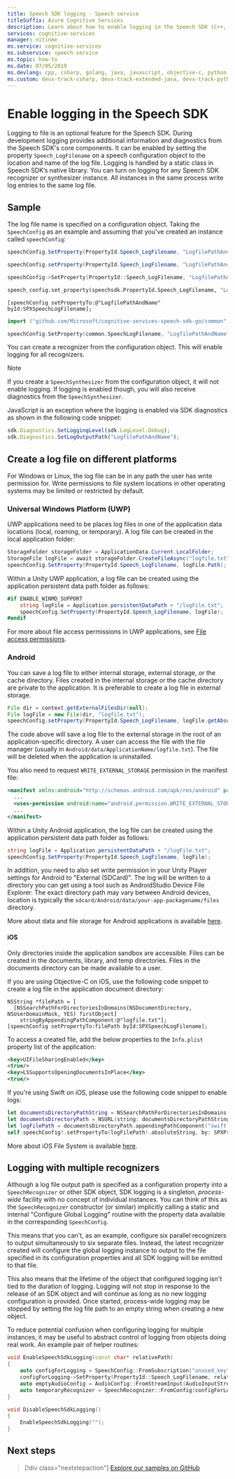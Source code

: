 ```yaml
---
title: Speech SDK logging - Speech service
titleSuffix: Azure Cognitive Services
description: Learn about how to enable logging in the Speech SDK (C++, C#, Python, Objective-C, Java).
services: cognitive-services
manager: nitinme
ms.service: cognitive-services
ms.subservice: speech-service
ms.topic: how-to
ms.date: 07/05/2019
ms.devlang: cpp, csharp, golang, java, javascript, objective-c, python
ms.custom: devx-track-csharp, devx-track-extended-java, devx-track-python
---
```


# Enable logging in the Speech SDK

Logging to file is an optional feature for the Speech SDK. During development logging provides additional information and diagnostics from the Speech SDK's core components. It can be enabled by setting the property `Speech_LogFilename` on a speech configuration object to the location and name of the log file. Logging is handled by a static class in Speech SDK’s native library. You can turn on logging for any Speech SDK recognizer or synthesizer instance. All instances in the same process write log entries to the same log file.

## Sample

The log file name is specified on a configuration object. Taking the `SpeechConfig` as an example and assuming that you've created an instance called `speechConfig`:

```csharp
speechConfig.SetProperty(PropertyId.Speech_LogFilename, "LogfilePathAndName");
```

```java
speechConfig.setProperty(PropertyId.Speech_LogFilename, "LogfilePathAndName");
```

```C++
speechConfig->SetProperty(PropertyId::Speech_LogFilename, "LogfilePathAndName");
```

```Python
speech_config.set_property(speechsdk.PropertyId.Speech_LogFilename, "LogfilePathAndName")
```

```objc
[speechConfig setPropertyTo:@"LogfilePathAndName" byId:SPXSpeechLogFilename];
```

```go
import ("github.com/Microsoft/cognitive-services-speech-sdk-go/common")

speechConfig.SetProperty(common.SpeechLogFilename, "LogfilePathAndName")
```

You can create a recognizer from the configuration object. This will enable logging for all recognizers.

> [!NOTE]
> If you create a `SpeechSynthesizer` from the configuration object, it will not enable logging. If logging is enabled though, you will also receive diagnostics from the `SpeechSynthesizer`.

JavaScript is an exception where the logging is enabled via SDK diagnostics as shown in the following code snippet:

```javascript
sdk.Diagnostics.SetLoggingLevel(sdk.LogLevel.Debug);
sdk.Diagnostics.SetLogOutputPath("LogfilePathAndName");
```

## Create a log file on different platforms

For Windows or Linux, the log file can be in any path the user has write permission for. Write permissions to file system locations in other operating systems may be limited or restricted by default.

### Universal Windows Platform (UWP)

UWP applications need to be places log files in one of the application data locations (local, roaming, or temporary). A log file can be created in the local application folder:

```csharp
StorageFolder storageFolder = ApplicationData.Current.LocalFolder;
StorageFile logFile = await storageFolder.CreateFileAsync("logfile.txt", CreationCollisionOption.ReplaceExisting);
speechConfig.SetProperty(PropertyId.Speech_LogFilename, logFile.Path);
```

Within a Unity UWP application, a log file can be created using the application persistent data path folder as follows:

```csharp
#if ENABLE_WINMD_SUPPORT
    string logFile = Application.persistentDataPath + "/logFile.txt";
    speechConfig.SetProperty(PropertyId.Speech_LogFilename, logFile);
#endif
```
For more about file access permissions in UWP applications, see [File access permissions](/windows/uwp/files/file-access-permissions).

### Android

You can save a log file to either internal storage, external storage, or the cache directory. Files created in the internal storage or the cache directory are private to the application. It is preferable to create a log file in external storage.

```java
File dir = context.getExternalFilesDir(null);
File logFile = new File(dir, "logfile.txt");
speechConfig.setProperty(PropertyId.Speech_LogFilename, logFile.getAbsolutePath());
```

The code above will save a log file to the external storage in the root of an application-specific directory. A user can access the file with the file manager (usually in `Android/data/ApplicationName/logfile.txt`). The file will be deleted when the application is uninstalled.

You also need to request `WRITE_EXTERNAL_STORAGE` permission in the manifest file:

```xml
<manifest xmlns:android="http://schemas.android.com/apk/res/android" package="...">
  ...
  <uses-permission android:name="android.permission.WRITE_EXTERNAL_STORAGE" />
  ...
</manifest>
```

Within a Unity Android application, the log file can be created using the application persistent data path folder as follows:

```csharp
string logFile = Application.persistentDataPath + "/logFile.txt";
speechConfig.SetProperty(PropertyId.Speech_LogFilename, logFile);
```
In addition, you need to also set write permission in your Unity Player settings for Android to "External (SDCard)". The log will be written 
to a directory you can get using a tool such as AndroidStudio Device File Explorer. The exact directory path may vary between Android devices, 
location is typically the `sdcard/Android/data/your-app-packagename/files` directory.

More about data and file storage for Android applications is available [here](https://developer.android.com/guide/topics/data/data-storage.html).

#### iOS

Only directories inside the application sandbox are accessible. Files can be created in the documents, library, and temp directories. Files in the documents directory can be made available to a user. 

If you are using Objective-C on iOS, use the following code snippet to create a log file in the application document directory:

```objc
NSString *filePath = [
  [NSSearchPathForDirectoriesInDomains(NSDocumentDirectory, NSUserDomainMask, YES) firstObject]
    stringByAppendingPathComponent:@"logfile.txt"];
[speechConfig setPropertyTo:filePath byId:SPXSpeechLogFilename];
```

To access a created file, add the below properties to the `Info.plist` property list of the application:

```xml
<key>UIFileSharingEnabled</key>
<true/>
<key>LSSupportsOpeningDocumentsInPlace</key>
<true/>
```

If you're using Swift on iOS, please use the following code snippet to enable logs:
```swift
let documentsDirectoryPathString = NSSearchPathForDirectoriesInDomains(.documentDirectory, .userDomainMask, true).first!
let documentsDirectoryPath = NSURL(string: documentsDirectoryPathString)!
let logFilePath = documentsDirectoryPath.appendingPathComponent("swift.log")
self.speechConfig!.setPropertyTo(logFilePath!.absoluteString, by: SPXPropertyId.speechLogFilename)
```

More about iOS File System is available [here](https://developer.apple.com/library/archive/documentation/FileManagement/Conceptual/FileSystemProgrammingGuide/FileSystemOverview/FileSystemOverview.html).

## Logging with multiple recognizers

Although a log file output path is specified as a configuration property into a `SpeechRecognizer` or other SDK object, SDK logging is a singleton, *process-wide* facility with no concept of individual instances. You can think of this as the `SpeechRecognizer` constructor (or similar) implicitly calling a static and internal "Configure Global Logging" routine with the property data available in the corresponding `SpeechConfig`.

This means that you can't, as an example, configure six parallel recognizers to output simultaneously to six separate files. Instead, the latest recognizer created will configure the global logging instance to output to the file specified in its configuration properties and all SDK logging will be emitted to that file.

This also means that the lifetime of the object that configured logging isn't tied to the duration of logging. Logging will not stop in response to the release of an SDK object and will continue as long as no new logging configuration is provided. Once started, process-wide logging may be stopped by setting the log file path to an empty string when creating a new object.

To reduce potential confusion when configuring logging for multiple instances, it may be useful to abstract control of logging from objects doing real work. An example pair of helper routines:

```cpp
void EnableSpeechSdkLogging(const char* relativePath)
{
	auto configForLogging = SpeechConfig::FromSubscription("unused_key", "unused_region");
	configForLogging->SetProperty(PropertyId::Speech_LogFilename, relativePath);
	auto emptyAudioConfig = AudioConfig::FromStreamInput(AudioInputStream::CreatePushStream());
	auto temporaryRecognizer = SpeechRecognizer::FromConfig(configForLogging, emptyAudioConfig);
}

void DisableSpeechSdkLogging()
{
	EnableSpeechSdkLogging("");
}
```

## Next steps

> [!div class="nextstepaction"]
> [Explore our samples on GitHub](https://aka.ms/csspeech/samples)
